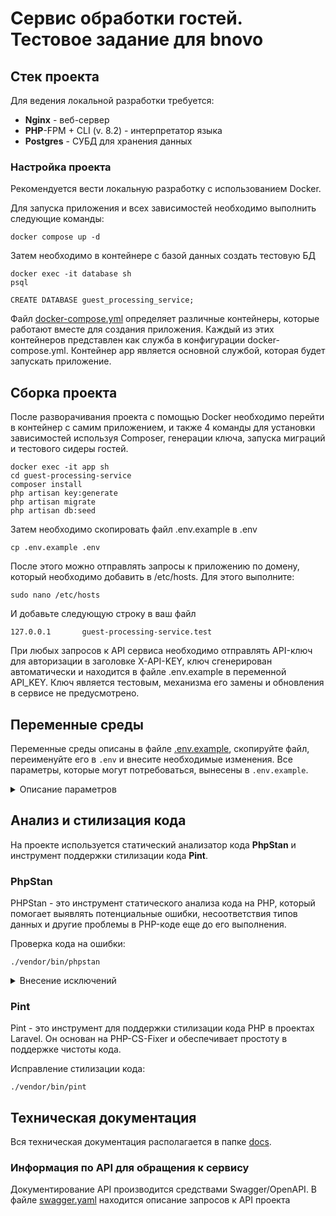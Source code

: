 <h1>
Сервис обработки гостей. Тестовое задание для bnovo
</h1>

## Стек проекта

Для ведения локальной разработки требуется:
- **Nginx** - веб-сервер
- **PHP**-FPM + CLI (v. 8.2) - интерпретатор языка
- **Postgres** - СУБД для хранения данных

### Настройка проекта
Рекомендуется вести локальную разработку с использованием Docker.

Для запуска приложения и всех зависимостей необходимо выполнить следующие команды:
```shell
docker compose up -d
```
Затем необходимо в контейнере с базой данных создать тестовую БД
```shell
docker exec -it database sh
psql
```
```postgresql
CREATE DATABASE guest_processing_service;
```

Файл [docker-compose.yml](docker-compose.yml) определяет различные контейнеры,
которые работают вместе для создания приложения.
Каждый из этих контейнеров представлен как служба в конфигурации docker-compose.yml.
Контейнер app является основной службой, которая будет запускать приложение.

## Сборка проекта

После разворачивания проекта с помощью Docker необходимо перейти в контейнер
с самим приложением, и также 4 команды для установки зависимостей используя Composer,
генерации ключа, запуска миграций и тестового сидеры гостей.
```shell
docker exec -it app sh
cd guest-processing-service
composer install
php artisan key:generate
php artisan migrate
php artisan db:seed
```

Затем необходимо скопировать файл .env.example в .env
```shell
cp .env.example .env
```

После этого можно отправлять запросы к приложению по домену, который необходимо
добавить в /etc/hosts. Для этого выполните:
```shell
sudo nano /etc/hosts
```
И добавьте следующую строку в ваш файл
```
127.0.0.1       guest-processing-service.test
```

При любых запросов к API сервиса необходимо отправлять API-ключ
для авторизации в заголовке X-API-KEY, ключ сгенерирован автоматически и
находится в файле .env.example в переменной API_KEY.
Ключ является тестовым, механизма его замены и обновления в сервисе не предусмотрено.

## Переменные среды

Переменные среды описаны в файле [.env.example](.env.example), скопируйте файл, переименуйте его в `.env` и внесите необходимые изменения.
Все параметры, которые могут потребоваться, вынесены в `.env.example`.

<details>
    <summary>Описание параметров</summary>

### Обязательные параметры

- `APP_KEY` - Секретный ключ приложения, заполняется командой `php artisan key:generate`
- `APP_URL` - Ссылка на приложение
- `DB_CONNECTION` - Драйвер для подключения к базе данных
- `DB_HOST` - Хост для подключения к базе данных
- `DB_PORT` - Порт для подключения к базе данных
- `DB_DATABASE` - Название базы данных
- `DB_USERNAME` - Имя пользователя в базе данных
- `DB_PASSWORD` - Пароль пользователя в базе данных
- `API_KEY` - API-ключ для авторизации

</details>

## Анализ и стилизация кода

На проекте используется статический анализатор кода <b>PhpStan</b> и инструмент поддержки стилизации кода <b>Pint</b>.

### PhpStan
PHPStan - это инструмент статического анализа кода на PHP, который помогает выявлять потенциальные ошибки, несоответствия типов данных и другие проблемы в PHP-коде еще до его выполнения.

Проверка кода на ошибки:
```shell
./vendor/bin/phpstan
```

<details>
    <summary>Внесение исключений</summary>

    Не рекомендуется вносить изменения в файл phpstan.neon.
    
    Файл phpstan.neon представляет собой конфигурационный файл для PHPStan, 
    который определяет различные параметры анализа, такие как уровень строгости, 
    пути к файлам для анализа и настройки автозагрузки. 
    
    Внесение изменений непосредственно в этот файл может привести 
    к нежелательным последствиям и нарушению работы, 
    а также к более длительному поиску добавленного исключения.
    
    Вместо этого, для настройки PHPStan и внесения исключений 
    рекомендуется использовать аннотации @phpstan-ignore-error или @phpstan-ignore-next-line. 
    
    Это позволит вам временно исключить определенные ошибки или предупреждения для конкретных файлов, 
    классов или методов без необходимости изменения основных конфигурационных файлов.
    
    Использование аннотаций @phpstan-ignore-error и @phpstan-ignore-next-line следует ограничивать и 
    применять только там, где это действительно необходимо из-за особенностей кода или взаимодействия 
    с внешними библиотеками.
</details>

### Pint
Pint - это инструмент для поддержки стилизации кода PHP в проектах Laravel. Он основан на PHP-CS-Fixer и обеспечивает простоту в поддержке чистоты кода.

Исправление стилизации кода:
```shell
./vendor/bin/pint
```

## Техническая документация
Вся техническая документация располагается в папке [docs](docs).

### Информация по API для обращения к сервису

Документирование API производится средствами Swagger/OpenAPI.
В файле [swagger.yaml](docs/swagger.yaml) находится описание запросов к API проекта
